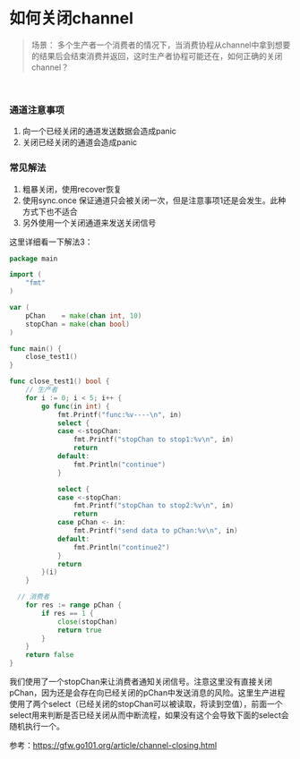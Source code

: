 # 如何关闭channel



>  场景： 多个生产者一个消费者的情况下，当消费协程从channel中拿到想要的结果后会结束消费并返回，这时生产者协程可能还在，如何正确的关闭channel？

​              

### 通道注意事项

1. 向一个已经关闭的通道发送数据会造成panic
2. 关闭已经关闭的通道会造成panic



### 常见解法 

1. 粗暴关闭，使用recover恢复
2. 使用sync.once 保证通道只会被关闭一次，但是注意事项1还是会发生。此种方式下也不适合
3. 另外使用一个关闭通道来发送关闭信号



这里详细看一下解法3：

```go
package main

import (
	"fmt"
)

var (
	pChan    = make(chan int, 10)
	stopChan = make(chan bool)
)

func main() {
	close_test1()
}

func close_test1() bool {
	// 生产者
	for i := 0; i < 5; i++ {
		go func(in int) {
			fmt.Printf("func:%v----\n", in)
			select {
			case <-stopChan:
				fmt.Printf("stopChan to stop1:%v\n", in)
				return
			default:
				fmt.Println("continue")
			}

			select {
			case <-stopChan:
				fmt.Printf("stopChan to stop2:%v\n", in)
				return
			case pChan <- in:
				fmt.Printf("send data to pChan:%v\n", in)
			default:
				fmt.Println("continue2")
			}
			return
		}(i)
	}

  // 消费者
	for res := range pChan {
		if res == 1 {
			close(stopChan)
			return true
		}
	}
	return false
}
```

我们使用了一个stopChan来让消费者通知关闭信号。注意这里没有直接关闭pChan，因为还是会存在向已经关闭的pChan中发送消息的风险。这里生产进程使用了两个select（已经关闭的stopChan可以被读取，将读到空值），前面一个select用来判断是否已经关闭从而中断流程，如果没有这个会导致下面的select会随机执行一个。



参考：https://gfw.go101.org/article/channel-closing.html

